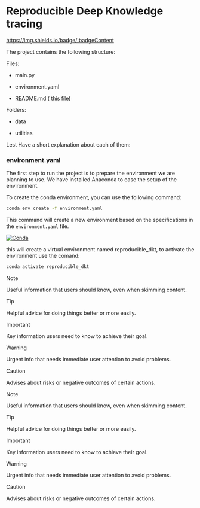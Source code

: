 # Reproducible Deep Knowledge tracing


https://img.shields.io/badge/:badgeContent


The project contains the following structure:

Files:
- main.py
* environment.yaml
+ README.md ( this file)

Folders:
- data
* utilities


Lest Have a short explanation about each of them:


### environment.yaml

The first step to run the project is to prepare the environment we are planning to use. We have installed Anaconda to ease the setup of the environment.

To create the conda environment, you can use the following command:

```bash
conda env create -f environment.yaml
```

This command will create a new environment based on the specifications in the `environment.yaml` file.

[![Conda](https://img.shields.io/badge/conda-environment.yaml-green)](https://conda.io/projects/conda/en/latest/user-guide/tasks/manage-environments.html#creating-an-environment-from-an-environment-yml-file)

this will create a virtual environment named reproducible_dkt, to activate the environment use the comand:

```bash
conda activate reproducible_dkt
```

> [!NOTE]
> Useful information that users should know, even when skimming content.

> [!TIP]
> Helpful advice for doing things better or more easily.

> [!IMPORTANT]
> Key information users need to know to achieve their goal.

> [!WARNING]
> Urgent info that needs immediate user attention to avoid problems.

> [!CAUTION]
> Advises about risks or negative outcomes of certain actions.






> [!NOTE]
> Useful information that users should know, even when skimming content.

> [!TIP]
> Helpful advice for doing things better or more easily.

> [!IMPORTANT]
> Key information users need to know to achieve their goal.

> [!WARNING]
> Urgent info that needs immediate user attention to avoid problems.

> [!CAUTION]
> Advises about risks or negative outcomes of certain actions.